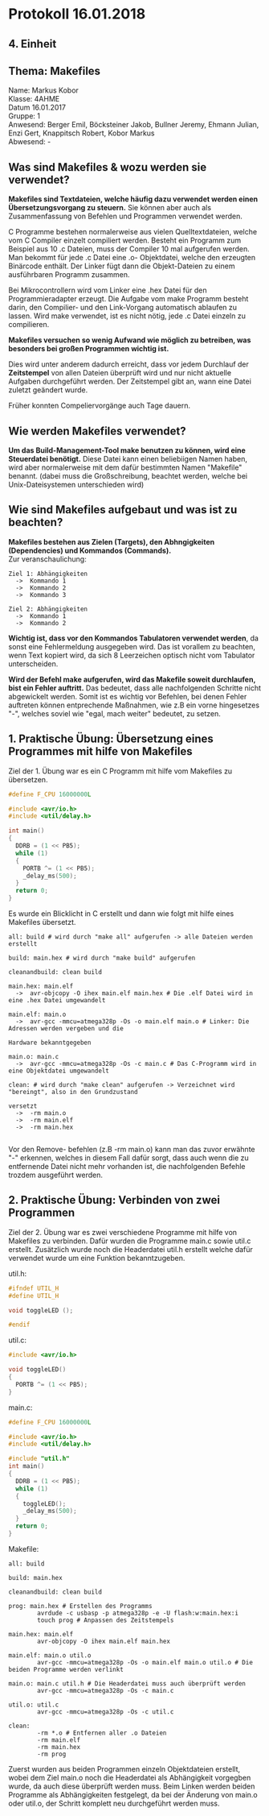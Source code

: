 # Protokoll 16.01.2018

## 4. Einheit
## Thema: Makefiles

Name: Markus Kobor  <br>
Klasse: 4AHME  <br>
Datum 16.01.2017  <br>
Gruppe: 1  <br>
Anwesend: Berger Emil, Böcksteiner Jakob, Bullner Jeremy, Ehmann Julian, Enzi Gert, Knappitsch Robert, Kobor Markus  <br>
Abwesend: -  <br>

## Was sind Makefiles & wozu werden sie verwendet?

**Makefiles sind Textdateien, welche häufig dazu verwendet werden einen Übersetzungsvorgang zu steuern.** Sie können aber auch als Zusammenfassung von Befehlen und Programmen verwendet werden.

C Programme bestehen normalerweise aus vielen Quelltextdateien, welche vom C Compiler einzelt compiliert werden. Besteht ein Programm zum Beispiel aus 10 .c Dateien, muss der Compiler 10 mal aufgerufen werden. Man bekommt für jede .c Datei eine 
.o- Objektdatei, welche den erzeugten Binärcode enthält. Der Linker fügt dann die Objekt-Dateien zu einem ausführbaren Programm
zusammen.

Bei Mikrocontrollern wird vom Linker eine .hex Datei für den Programmieradapter erzeugt.
Die Aufgabe vom make Programm besteht darin, den Compilier- und den Link-Vorgang automatisch ablaufen zu lassen. Wird make verwendet, ist es nicht nötig, jede .c Datei einzeln zu compilieren.

**Makefiles versuchen so wenig Aufwand wie möglich zu betreiben, was besonders bei großen Programmen wichtig ist.** 

Dies wird unter anderem dadurch erreicht, dass vor jedem Durchlauf der **Zeitstempel** von allen Dateien überprüft wird und nur nicht aktuelle Aufgaben durchgeführt werden.
Der Zeitstempel gibt an, wann eine Datei zuletzt geändert wurde.

Früher konnten Compeliervorgänge auch Tage dauern.

## Wie werden Makefiles verwendet?

**Um das Build-Management-Tool make benutzen zu können, wird eine Steuerdatei benötigt.** Diese Datei kann einen beliebiigen Namen haben, wird aber normalerweise mit dem dafür bestimmten Namen "Makefile" benannt. (dabei muss die Großschreibung, beachtet werden, welche bei Unix-Dateisystemen unterschieden wird)

## Wie sind Makefiles aufgebaut und was ist zu beachten?

**Makefiles bestehen aus Zielen (Targets), den Abhngigkeiten (Dependencies) und Kommandos (Commands).** <br>
Zur veranschaulichung:

```
Ziel 1: Abhängigkeiten 
  ->  Kommando 1
  ->  Kommando 2
  ->  Kommando 3

Ziel 2: Abhängigkeiten
  ->  Kommando 1
  ->  Kommando 2
```
**Wichtig ist, dass vor den Kommandos Tabulatoren verwendet werden**, da sonst eine Fehlermeldung ausgegeben wird. Das ist vorallem zu beachten, wenn Text kopiert wird, da sich 8 Leerzeichen optisch nicht vom Tabulator unterscheiden.

**Wird der Befehl make aufgerufen, wird das Makefile soweit durchlaufen, bist ein Fehler auftritt.** Das bedeutet, dass alle nachfolgenden Schritte nicht abgewickelt werden. Somit ist es wichtig vor Befehlen, bei denen Fehler auftreten können entprechende Maßnahmen, wie z.B ein vorne hingesetzes "-", welches soviel wie "egal, mach weiter" bedeutet, zu setzen.

## 1. Praktische Übung: Übersetzung eines Programmes mit hilfe von Makefiles

Ziel der 1. Übung war es ein C Programm mit hilfe vom Makefiles zu übersetzen.

```c
#define F_CPU 16000000L

#include <avr/io.h>
#include <util/delay.h>

int main()
{
  DDRB = (1 << PB5);
  while (1)
  {
    PORTB ^= (1 << PB5);
    _delay_ms(500);
  }
  return 0;
}
```
Es wurde ein Blicklicht in C erstellt und dann wie folgt mit hilfe eines Makefiles übersetzt.  

```
all: build # wird durch "make all" aufgerufen -> alle Dateien werden erstellt

build: main.hex # wird durch "make build" aufgerufen

cleanandbuild: clean build

main.hex: main.elf
  ->  avr-objcopy -O ihex main.elf main.hex # Die .elf Datei wird in eine .hex Datei umgewandelt

main.elf: main.o
  ->  avr-gcc -mmcu=atmega328p -Os -o main.elf main.o # Linker: Die Adressen werden vergeben und die
                                                                    Hardware bekanntgegeben
  
main.o: main.c
  ->  avr-gcc -mmcu=atmega328p -Os -c main.c # Das C-Programm wird in eine Objektdatei umgewandelt
  
clean: # wird durch "make clean" aufgerufen -> Verzeichnet wird "bereingt", also in den Grundzustand
                                                                                             versetzt
  ->  -rm main.o 
  ->  -rm main.elf
  ->  -rm main.hex
  
```
Vor den Remove- befehlen (z.B -rm main.o) kann man das zuvor erwähnte "-" erkennen, welches in diesem Fall dafür sorgt, dass auch wenn die zu entfernende Datei nicht mehr vorhanden ist, die nachfolgenden Befehle trozdem ausgeführt werden.

## 2. Praktische Übung: Verbinden von zwei Programmen

Ziel der 2. Übung war es zwei verschiedene Programme mit hilfe von Makefiles zu verbinden.
Dafür wurden die Programme main.c sowie util.c erstellt.
Zusätzlich wurde noch die Headerdatei util.h erstellt welche dafür verwendet wurde um eine Funktion bekanntzugeben.

util.h:  
```c
#ifndef UTIL_H
#define UTIL_H

void toggleLED ();

#endif
```    
util.c:  
```c
#include <avr/io.h>

void toggleLED()
{
  PORTB ^= (1 << PB5);
}
``` 

main.c:  
```c
#define F_CPU 16000000L

#include <avr/io.h>
#include <util/delay.h>

#include "util.h"
int main()
{
  DDRB = (1 << PB5);
  while (1)
  {
    toggleLED();
    _delay_ms(500);
  }
  return 0;
}

```  
Makefile:
```
all: build

build: main.hex

cleanandbuild: clean build

prog: main.hex # Erstellen des Programms
        avrdude -c usbasp -p atmega328p -e -U flash:w:main.hex:i
        touch prog # Anpassen des Zeitstempels

main.hex: main.elf
        avr-objcopy -O ihex main.elf main.hex

main.elf: main.o util.o
        avr-gcc -mmcu=atmega328p -Os -o main.elf main.o util.o # Die beiden Programme werden verlinkt

main.o: main.c util.h # Die Headerdatei muss auch überprüft werden
        avr-gcc -mmcu=atmega328p -Os -c main.c

util.o: util.c
        avr-gcc -mmcu=atmega328p -Os -c util.c

clean:
        -rm *.o # Entfernen aller .o Dateien
        -rm main.elf
        -rm main.hex
        -rm prog
```  
Zuerst wurden aus beiden Programmen einzeln Objektdateien erstellt, wobei dem Ziel main.o noch die Headerdatei als Abhängigkeit vorgegben wurde, da auch diese überprüft werden muss.
Beim Linken werden beiden Programme als Abhängigkeiten festgelegt, da bei der Änderung von main.o oder util.o, der Schritt komplett neu durchgeführt werden muss.
